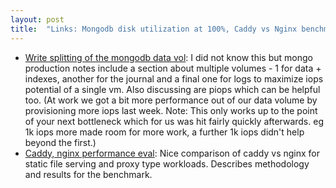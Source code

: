 ```yaml
---
layout: post
title:  "Links: Mongodb disk utilization at 100%, Caddy vs Nginx benchmark"
---
```


* [Write splitting of the mongodb data vol](https://www.mongodb.com/community/forums/t/disk-utilization-pegged-at-near-100/112137/3): I did not know this but mongo production notes include a section about multiple volumes - 1 for data + indexes, another for the journal and a final one for logs to maximize iops potential of a single vm. Also discussing are piops which can be helpful too. (At work we got a bit more performance out of our data volume by provisioning more iops last week. Note: This only works up to the point of your next bottleneck which for us was hit fairly quickly afterwards. eg 1k iops more made room for more work, a further 1k iops didn't help beyond the first.)
* [Caddy, nginx performance eval](https://blog.tjll.net/reverse-proxy-hot-dog-eating-contest-caddy-vs-nginx/): Nice comparison of caddy vs nginx for static file serving and proxy type workloads. Describes methodology and results for the benchmark.
